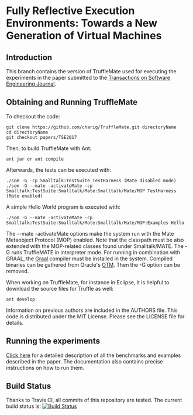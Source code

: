 Fully Reflective Execution Environments: Towards a New Generation of Virtual Machines
=============================================================================================

Introduction
------------

This branch contains the version of TruffleMate used for executing the experiments in the paper submitted to the [Transactions on Software Engineering Journal][TSE]. 

Obtaining and Running TruffleMate
--------------------------------

To checkout the code:

    git clone https://github.com/charig/TruffleMate.git directoryName
    cd directoryName
    git checkout papers/TSE2017

Then, to build TruffleMate with Ant:

    ant jar or ant compile

Afterwards, the tests can be executed with:

    ./som -G -cp Smalltalk:TestSuite TestHarness (Mate disabled mode)
    ./som -G --mate -activateMate -cp Smalltalk:TestSuite:Smalltalk/Mate:Smalltalk/Mate/MOP TestHarness (Mate enabled)
   
A simple Hello World program is executed with:

    ./som -G --mate -activateMate -cp Smalltalk:TestSuite:Smalltalk/Mate:Smalltalk/Mate/MOP:Examples Hello

The --mate -activateMate options make the system run with the Mate Metaobject Protocol (MOP) enabled. Note that the classpath must be also extended with the MOP-related classes found under Smalltalk/MATE. The -G runs TruffleMATE in interpreter mode. For running in combination with GRAAL, the [Graal][GRAAL] compiler must be installed in the system. Compiled binaries can be gathered from Oracle's [OTM][OTM]. Then the -G option can be removed.

When working on TruffleMate, for instance in Eclipse, it is helpful to download
the source files for Truffle as well:

    ant develop

Information on previous authors are included in the AUTHORS file. This code is
distributed under the MIT License. Please see the LICENSE file for details.

Running the experiments
-------------------------

[Click here](Documentation/Experiments.md) for a detailed description of all the benchmarks and examples described in the paper. The documentation also contains precise instructions on how to run them.

Build Status
------------

Thanks to Travis CI, all commits of this repository are tested.
The current build status is: [![Build Status](
https://travis-ci.org/charig/TruffleMATE.png)](https://travis-ci.org/charig/TruffleMATE.svg?branch=TSE2017)

 [TSE]: https://www.computer.org/web/tse
 [GRAAL]: https://github.com/graalvm/graal-core
 [OTM]: http://www.oracle.com/technetwork/oracle-labs/program-languages/downloads/index.html
